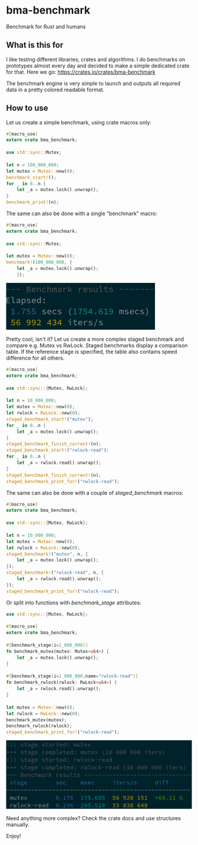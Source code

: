 # bma-benchmark

Benchmark for Rust and humans

## What is this for

I like testing different libraries, crates and algorithms. I do benchmarks on
prototypes almost every day and decided to make a simple dedicated crate for
that. Here we go: <https://crates.io/crates/bma-benchmark>

The benchmark engine is very simple to launch and outputs all required data in
a pretty colored readable format.

## How to use

Let us create a simple benchmark, using crate macros only:

```rust
#[macro_use]
extern crate bma_benchmark;

use std::sync::Mutex;

let n = 100_000_000;
let mutex = Mutex::new(0);
benchmark_start!();
for _ in 0..n {
    let _a = mutex.lock().unwrap();
}
benchmark_print!(n);
```

The same can also be done with a single "benchmark" macro:

```rust
#[macro_use]
extern crate bma_benchmark;

use std::sync::Mutex;

let mutex = Mutex::new(0);
benchmark!(100_000_000, {
    let _a = mutex.lock().unwrap();
    });
```

![Simple benchmark result](https://raw.githubusercontent.com/alttch/bma-benchmark/main/simple.png)

Pretty cool, isn't it? Let us create a more complex staged benchmark and
compare e.g. Mutex vs RwLock. Staged benchmarks display a comparison table. If
the reference stage is specified, the table also contains speed difference for
all others.

```rust
#[macro_use]
extern crate bma_benchmark;

use std::sync::{Mutex, RwLock};

let n = 10_000_000;
let mutex = Mutex::new(0);
let rwlock = RwLock::new(0);
staged_benchmark_start!("mutex");
for _ in 0..n {
    let _a = mutex.lock().unwrap();
}
staged_benchmark_finish_current!(n);
staged_benchmark_start!("rwlock-read");
for _ in 0..n {
    let _a = rwlock.read().unwrap();
}
staged_benchmark_finish_current!(n);
staged_benchmark_print_for!("rwlock-read");
```

The same can also be done with a couple of *staged_benchmark* macros:

```rust
#[macro_use]
extern crate bma_benchmark;

use std::sync::{Mutex, RwLock};

let n = 10_000_000;
let mutex = Mutex::new(0);
let rwlock = RwLock::new(0);
staged_benchmark!("mutex", n, {
    let _a = mutex.lock().unwrap();
});
staged_benchmark!("rwlock-read", n, {
    let _a = rwlock.read().unwrap();
});
staged_benchmark_print_for!("rwlock-read");
```

Or split into functions with *benchmark_stage* attributes:

```rust
use std::sync::{Mutex, RwLock};

#[macro_use]
extern crate bma_benchmark;

#[benchmark_stage(i=1_000_000)]
fn benchmark_mutex(mutex: Mutex<u64>) {
    let _a = mutex.lock().unwrap();
}

#[benchmark_stage(i=1_000_000,name="rwlock-read")]
fn benchmark_rwlock(rwlock: RwLock<u64>) {
    let _a = rwlock.read().unwrap();
}

let mutex = Mutex::new(0);
let rwlock = RwLock::new(0);
benchmark_mutex(mutex);
benchmark_rwlock(rwlock);
staged_benchmark_print_for!("rwlock-read");
```

![Simple benchmark result](https://raw.githubusercontent.com/alttch/bma-benchmark/main/staged.png)

Need anything more complex? Check the crate docs and use structures manually.

Enjoy!
